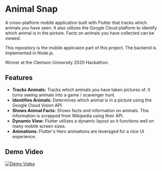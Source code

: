 # Animal Snap

A cross-platform mobile application built with Flutter that tracks which animals you have seen. It also utilizes the Google Cloud platform to identify which animal is in the picture. Facts on animals you have collected can be viewed.

This repository is the mobile applicaion part of this project. The backend is implemented in Node.js.

Winner at the Clemson University 2020 Hackathon. 

## Features
- **Tracks Animals:** Tracks which animals you have taken pictures of. It turns seeing animals into a game / scavenger hunt.
- **Identifies Animals:** Determines which animal is in a picture using the Google Cloud Vision API.
- **Shows Animal Facts:** Shows facts and information on animals. This information is scrapped from Wikipedia using their API.
- **Dynamic View:** Flutter utilizes a dynamic layout so it functions well on many mobile screen sizes.
- **Animations:** Flutter's Hero animations are leveraged for a nice UI experience.



## Demo Video
[![Demo Video](https://img.youtube.com/vi/jmMG1wzYb7s/hqdefault.jpg)](https://www.youtube.com/watch?v=jmMG1wzYb7s)
